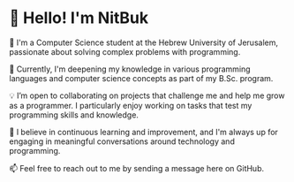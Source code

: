 # 👋 Hello! I'm NitBuk

🎯 I'm a Computer Science student at the Hebrew University of Jerusalem, passionate about solving complex problems with programming.

🌱 Currently, I'm deepening my knowledge in various programming languages and computer science concepts as part of my B.Sc. program.

💡 I’m open to collaborating on projects that challenge me and help me grow as a programmer. I particularly enjoy working on tasks that test my programming skills and knowledge.

🚀 I believe in continuous learning and improvement, and I'm always up for engaging in meaningful conversations around technology and programming.

📫 Feel free to reach out to me by sending a message here on GitHub.

<!---
NitBuk/NitBuk is a ✨ special ✨ repository because its `README.md` (this file) appears on your GitHub profile.
You can click the Preview link to take a look at your changes.
--->
